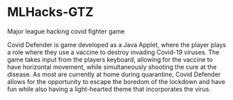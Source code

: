 # MLHacks-GTZ
Major league hacking covid fighter game

Covid Defender is game developed as a Java Applet, where the player plays a role where they use a vaccine to destroy invading Covid-19 viruses. The game takes input from the players keyboard, allowing for the vaccine to have horizontal movement, while simultaneously shooting the cure at the disease. As most are currently at home during quarantine, Covid Defender allows for the opportunity to escape the boredom of the lockdown and have fun while also having a light-hearted theme that incorporates the virus.
